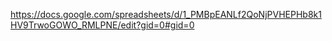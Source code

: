 [https://docs.google.com/spreadsheets/d/1_PMBpEANLf2QoNjPVHEPHb8k1HV9TrwoGOWO_RMLPNE/edit?gid=0#gid=0
](https://script.google.com/macros/s/AKfycbypWNFs1g6EuMzrBDYCYVNbndbDQ_iX11YR_KnDCDzP2eqAbtXmoBQ4_BJVJq4L8JJr/exec)

